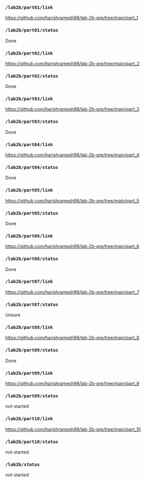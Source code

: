 ### `/lab2b/part01/link`
https://github.com/harishramesh98/lab-2b-pre/tree/main/part_1
### `/lab2b/part01/status`
Done
### `/lab2b/part02/link`
https://github.com/harishramesh98/lab-2b-pre/tree/main/part_2
### `/lab2b/part02/status`
Done
### `/lab2b/part03/link`
https://github.com/harishramesh98/lab-2b-pre/tree/main/part_3
### `/lab2b/part03/status`
Done
### `/lab2b/part04/link`
https://github.com/harishramesh98/lab-2b-pre/tree/main/part_4
### `/lab2b/part04/status`
Done
### `/lab2b/part05/link`
https://github.com/harishramesh98/lab-2b-pre/tree/main/part_5
### `/lab2b/part05/status`
Done
### `/lab2b/part06/link`
https://github.com/harishramesh98/lab-2b-pre/tree/main/part_6
### `/lab2b/part06/status`
Done
### `/lab2b/part07/link`
https://github.com/harishramesh98/lab-2b-pre/tree/main/part_7
### `/lab2b/part07/status`
Unsure
### `/lab2b/part08/link`
https://github.com/harishramesh98/lab-2b-pre/tree/main/part_8
### `/lab2b/part08/status`
Done
### `/lab2b/part09/link`
https://github.com/harishramesh98/lab-2b-pre/tree/main/part_9
### `/lab2b/part09/status`
not-started
### `/lab2b/part10/link`
https://github.com/harishramesh98/lab-2b-pre/tree/main/part_10
### `/lab2b/part10/status`
not-started
### `/lab2b/status`
not-started
